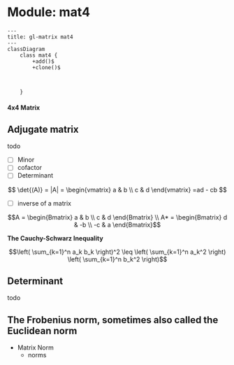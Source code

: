 # Module: mat4

```mermaid
---
title: gl-matrix mat4
---
classDiagram
    class mat4 {
        +add()$
        +clone()$
        


    }
```

#### 4x4 Matrix




## Adjugate matrix
todo
- [ ] Minor 
- [ ] cofactor 
- [ ] Determinant 
```math
 \det{(A)} = |A| =
 \begin{vmatrix}
 a & b \\
 c & d
 \end{vmatrix}
  =ad - cb

```
- [ ] inverse of a matrix

```math
A = 
\begin{Bmatrix}
a & b \\
c & d
\end{Bmatrix} \\
 A* = 
 \begin{Bmatrix}
d & -b \\
-c & a
\end{Bmatrix}
```

**The Cauchy-Schwarz Inequality**
```math
\left( \sum_{k=1}^n a_k b_k \right)^2 \leq \left( \sum_{k=1}^n a_k^2 \right) \left( \sum_{k=1}^n b_k^2 \right)
```

## Determinant
todo

## The Frobenius norm, sometimes also called the Euclidean norm 
- Matrix Norm
  - norms